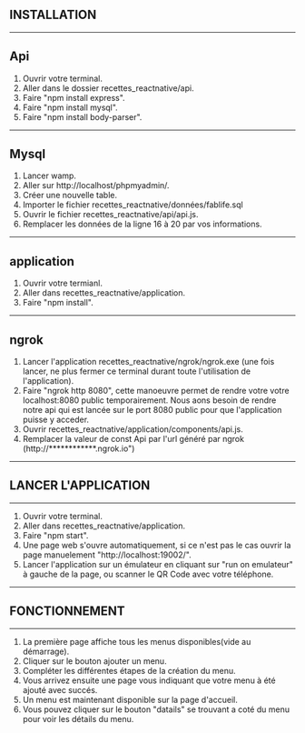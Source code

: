 ﻿## INSTALLATION

---

## Api

1. Ouvrir votre terminal.
2. Aller dans le dossier recettes_reactnative/api.
3. Faire "npm install express".
4. Faire "npm install mysql".
5. Faire "npm install body-parser".

---

## Mysql

1. Lancer wamp.
2. Aller sur http://localhost/phpmyadmin/.
3. Créer une nouvelle table.
4. Importer le fichier recettes_reactnative/données/fablife.sql
5. Ouvrir le fichier recettes_reactnative/api/api.js.
6. Remplacer les données de la ligne 16 à 20 par vos informations.

---

## application

1. Ouvrir votre termianl.
2. Aller dans recettes_reactnative/application.
3. Faire "npm install".

---

## ngrok

1. Lancer l'application recettes_reactnative/ngrok/ngrok.exe (une fois lancer, ne plus fermer ce terminal durant toute l'utilisation de l'application).
2. Faire "ngrok http 8080", cette manoeuvre permet de rendre votre votre localhost:8080 public temporairement. Nous aons besoin de rendre notre api qui est lancée sur le port 8080 public pour que l'application puisse y acceder.
3. Ouvrir recettes_reactnative/application/components/api.js.
4. Remplacer la valeur de const Api par l'url généré par ngrok (http://************.ngrok.io")

---

## LANCER L'APPLICATION

---

1. Ouvrir votre terminal.
2. Aller dans recettes_reactnative/application.
3. Faire "npm start".
4. Une page web s'ouvre automatiquement, si ce n'est pas le cas ouvrir la page manuelement "http://localhost:19002/".
5. Lancer l'application sur un émulateur en cliquant sur "run on emulateur" à gauche de la page, ou scanner le QR Code avec votre téléphone.

---

## FONCTIONNEMENT

---

1. La première page affiche tous les menus disponibles(vide au démarrage).
2. Cliquer sur le bouton ajouter un menu.
3. Compléter les différentes étapes de la création du menu.
4. Vous arrivez ensuite une page vous indiquant que votre menu à été ajouté avec succés.
5. Un menu est maintenant disponible sur la page d'accueil.
6. Vous pouvez cliquer sur le bouton "datails" se trouvant a coté du menu pour voir les détails du menu. 